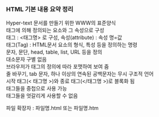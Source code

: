 ### HTML 기본 내용 요약 정리 ###
Hyper-text 문서를 만들기 위한 WWW의 표준양식<br>
태그에 의해 정의되는 요소와 그 속성으로 구성<br>
태그 : <태그명> 로 구성, 속성(attribute) : 속성 명=값<br>
태그(Tag) : HTML문서 요소의 형식, 특성 등을 정의하는 명령<br>
문자, 문단, head, table, list, URL 등을 정의<br>
대소문자 구별 없음<br>
브라우저가 태그의 정의에 따라 포맷하여 보여 줌<br>
줄 바꾸기, tab 문자, 하나 이상의 연속된 공백문자는 무시
구조적 언어<br>
시작 태그(< 태그명 >)와 종료 태그(</태그명 >)로 블록화 됨<br>
태그들을 중첩으로 사용 가능<br>
태그들을 엇갈리게 사용할 수 없음<br>

파일 확장자 : 파일명.html 또는 파일명.htm<br>
